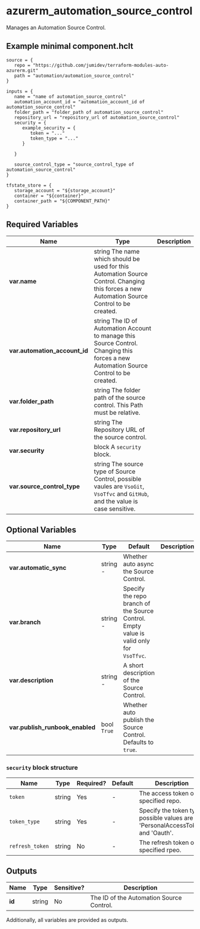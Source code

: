 # azurerm_automation_source_control

Manages an Automation Source Control.

## Example minimal component.hclt

```hcl
source = {
   repo = "https://github.com/jumidev/terraform-modules-auto-azurerm.git" 
   path = "automation/automation_source_control" 
}

inputs = {
   name = "name of automation_source_control" 
   automation_account_id = "automation_account_id of automation_source_control" 
   folder_path = "folder_path of automation_source_control" 
   repository_url = "repository_url of automation_source_control" 
   security = {
      example_security = {
         token = "..."   
         token_type = "..."   
      }
  
   }
 
   source_control_type = "source_control_type of automation_source_control" 
}

tfstate_store = {
   storage_account = "${storage_account}" 
   container = "${container}" 
   container_path = "${COMPONENT_PATH}" 
}

```

## Required Variables

| Name | Type |  Description |
| ---- | --------- |  ----------- |
| **var.name** | string  The name which should be used for this Automation Source Control. Changing this forces a new Automation Source Control to be created. | 
| **var.automation_account_id** | string  The ID of Automation Account to manage this Source Control. Changing this forces a new Automation Source Control to be created. | 
| **var.folder_path** | string  The folder path of the source control. This Path must be relative. | 
| **var.repository_url** | string  The Repository URL of the source control. | 
| **var.security** | block  A `security` block. | 
| **var.source_control_type** | string  The source type of Source Control, possible vaules are `VsoGit`, `VsoTfvc` and `GitHub`, and the value is case sensitive. | 

## Optional Variables

| Name | Type |  Default  |  Description |
| ---- | --------- |  ----------- | ----------- |
| **var.automatic_sync** | string  -  |  Whether auto async the Source Control. | 
| **var.branch** | string  -  |  Specify the repo branch of the Source Control. Empty value is valid only for `VsoTfvc`. | 
| **var.description** | string  -  |  A short description of the Source Control. | 
| **var.publish_runbook_enabled** | bool  `True`  |  Whether auto publish the Source Control. Defaults to `true`. | 

### `security` block structure

| Name | Type | Required? | Default | Description |
| ---- | ---- | --------- | ------- | ----------- |
| `token` | string | Yes | - | The access token of specified repo. |
| `token_type` | string | Yes | - | Specify the token type, possible values are 'PersonalAccessToken' and 'Oauth'. |
| `refresh_token` | string | No | - | The refresh token of specified rpeo. |



## Outputs

| Name | Type | Sensitive? | Description |
| ---- | ---- | --------- | --------- |
| **id** | string | No  | The ID of the Automation Source Control. | 

Additionally, all variables are provided as outputs.
